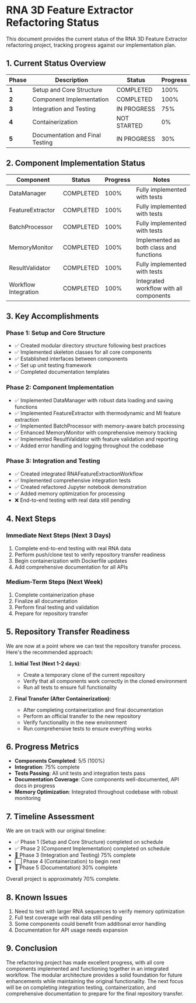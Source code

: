 # RNA 3D Feature Extractor Refactoring Status

This document provides the current status of the RNA 3D Feature Extractor refactoring project, tracking progress against our implementation plan.

## 1. Current Status Overview

| Phase | Description | Status | Progress |
|-------|-------------|--------|----------|
| **1** | Setup and Core Structure | COMPLETED | 100% |
| **2** | Component Implementation | COMPLETED | 100% |
| **3** | Integration and Testing | IN PROGRESS | 75% |
| **4** | Containerization | NOT STARTED | 0% |
| **5** | Documentation and Final Testing | IN PROGRESS | 30% |

## 2. Component Implementation Status

| Component | Status | Progress | Notes |
|-----------|--------|----------|-------|
| DataManager | COMPLETED | 100% | Fully implemented with tests |
| FeatureExtractor | COMPLETED | 100% | Fully implemented with tests |
| BatchProcessor | COMPLETED | 100% | Fully implemented with tests |
| MemoryMonitor | COMPLETED | 100% | Implemented as both class and functions |
| ResultValidator | COMPLETED | 100% | Fully implemented with tests |
| Workflow Integration | COMPLETED | 100% | Integrated workflow with all components |

## 3. Key Accomplishments

### Phase 1: Setup and Core Structure
- ✅ Created modular directory structure following best practices
- ✅ Implemented skeleton classes for all core components
- ✅ Established interfaces between components
- ✅ Set up unit testing framework
- ✅ Completed documentation templates

### Phase 2: Component Implementation
- ✅ Implemented DataManager with robust data loading and saving functions
- ✅ Implemented FeatureExtractor with thermodynamic and MI feature extraction
- ✅ Implemented BatchProcessor with memory-aware batch processing
- ✅ Enhanced MemoryMonitor with comprehensive memory tracking
- ✅ Implemented ResultValidator with feature validation and reporting
- ✅ Added error handling and logging throughout the codebase

### Phase 3: Integration and Testing
- ✅ Created integrated RNAFeatureExtractionWorkflow
- ✅ Implemented comprehensive integration tests
- ✅ Created refactored Jupyter notebook demonstration
- ✅ Added memory optimization for processing
- ❌ End-to-end testing with real data still pending

## 4. Next Steps

### Immediate Next Steps (Next 3 Days)
1. Complete end-to-end testing with real RNA data
2. Perform push/clone test to verify repository transfer readiness
3. Begin containerization with Dockerfile updates
4. Add comprehensive documentation for all APIs

### Medium-Term Steps (Next Week)
1. Complete containerization phase
2. Finalize all documentation
3. Perform final testing and validation
4. Prepare for repository transfer

## 5. Repository Transfer Readiness

We are now at a point where we can test the repository transfer process. Here's the recommended approach:

1. **Initial Test (Next 1-2 days)**:
   - Create a temporary clone of the current repository
   - Verify that all components work correctly in the cloned environment
   - Run all tests to ensure full functionality

2. **Final Transfer (After Containerization)**:
   - After completing containerization and final documentation
   - Perform an official transfer to the new repository
   - Verify functionality in the new environment
   - Run comprehensive tests to ensure everything works

## 6. Progress Metrics

- **Components Completed**: 5/5 (100%)
- **Integration**: 75% complete
- **Tests Passing**: All unit tests and integration tests pass
- **Documentation Coverage**: Core components well-documented, API docs in progress
- **Memory Optimization**: Integrated throughout codebase with robust monitoring

## 7. Timeline Assessment

We are on track with our original timeline:
- ✅ Phase 1 (Setup and Core Structure) completed on schedule
- ✅ Phase 2 (Component Implementation) completed on schedule
- 🔄 Phase 3 (Integration and Testing) 75% complete
- ⬜ Phase 4 (Containerization) to begin next
- 🔄 Phase 5 (Documentation) 30% complete

Overall project is approximately 70% complete.

## 8. Known Issues

1. Need to test with larger RNA sequences to verify memory optimization
2. Full test coverage with real data still pending
3. Some components could benefit from additional error handling
4. Documentation for API usage needs expansion

## 9. Conclusion

The refactoring project has made excellent progress, with all core components implemented and functioning together in an integrated workflow. The modular architecture provides a solid foundation for future enhancements while maintaining the original functionality. The next focus will be on completing integration testing, containerization, and comprehensive documentation to prepare for the final repository transfer.